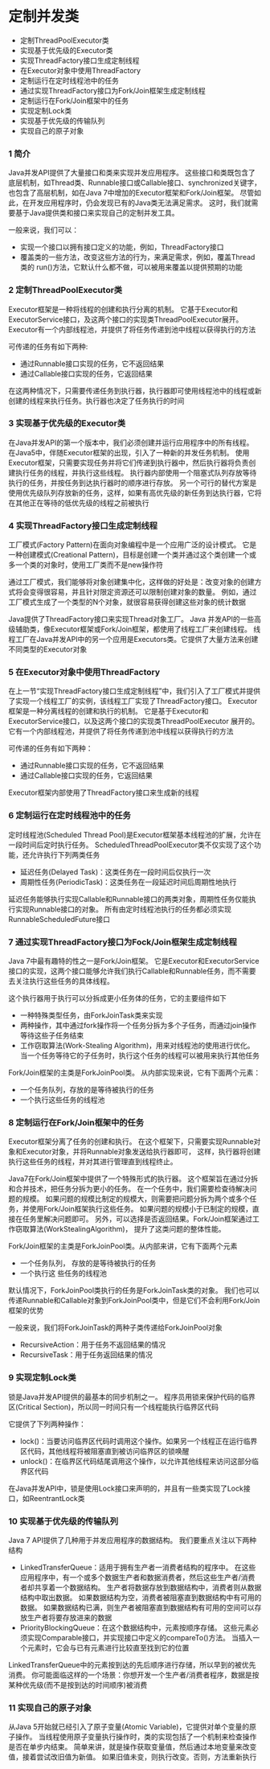 定制并发类
========

- 定制ThreadPoolExecutor类
- 实现基于优先级的Executor类
- 实现ThreadFactory接口生成定制线程
- 在Executor对象中使用ThreadFactory
- 定制运行在定时线程池中的任务
- 通过实现ThreadFactory接口为Fork/Join框架生成定制线程
- 定制运行在Fork/Join框架中的任务
- 实现定制Lock类
- 实现基于优先级的传输队列
- 实现自己的原子对象

### 1 简介
Java并发API提供了大量接口和类来实现并发应用程序。
这些接口和类既包含了底层机制，如Thread类、Runnable接口或Callable接口、synchronized关键字，
也包含了高层机制，如在Java 7中增加的Executor框架和Fork/Join框架。
尽管如此，在开发应用程序时，仍会发现已有的Java类无法满足需求。
这时，我们就需要基于Java提供类和接口来实现自己的定制并发工具。

一般来说，我们可以：
- 实现一个接口以拥有接口定义的功能，例如，ThreadFactory接口
- 覆盖类的一些方法，改变这些方法的行为，来满足需求，例如，覆盖Thread类的
run()方法，它默认什么都不做，可以被用来覆盖以提供预期的功能

### 2 定制ThreadPoolExecutor类
Executor框架是一种将线程的创建和执行分离的机制。
它基于Executor和ExecutorService接口，及这两个接口的实现类ThreadPoolExecutor展开。
Executor有一个内部线程池，并提供了将任务传递到池中线程以获得执行的方法

可传递的任务有如下两种:
- 通过Runnable接口实现的任务，它不返回结果
- 通过Callable接口实现的任务，它返回结果

在这两种情况下，只需要传递任务到执行器，执行器即可使用线程池中的线程或新创建的线程来执行任务。执行器也决定了任务执行的时间

### 3 实现基于优先级的Executor类
在Java并发API的第一个版本中，我们必须创建并运行应用程序中的所有线程。
在Java5中，伴随Executor框架的出现，引入了一种新的并发任务机制。
使用Executor框架，只需要实现任务并将它们传递到执行器中，然后执行器将负责创建执行任务的线程，并执行这些线程。
执行器内部使用一个阻塞式队列存放等待执行的任务，并按任务到达执行器时的顺序进行存放。
另一个可行的替代方案是使用优先级队列存放新的任务，这样，如果有高优先级的新任务到达执行器，它将在其他正在等待的低优先级的线程之前被执行

### 4 实现ThreadFactory接口生成定制线程
工厂模式(Factory Pattern)在面向对象编程中是一个应用广泛的设计模式。
它是一种创建模式(Creational Pattern)，目标是创建一个类并通过这个类创建一个或多一个类的对象时，使用工厂类而不是new操作符

通过工厂模式，我们能够将对象创建集中化，这样做的好处是：改变对象的创建方式将会变得很容易，并且针对限定资源还可以限制创建对象的数量。
例如，通过工厂模式生成了一个类型的N个对象，就很容易获得创建这些对象的统计数据

Java提供了ThreadFactory接口来实现Thread对象工厂。
Java 并发API的一些高级辅助类，像Executor框架或Fork/Join框架，都使用了线程工厂来创建线程。
线程工厂在Java并发API中的另一个应用是Executors类。它提供了大量方法来创建不同类型的Executor对象

### 5 在Executor对象中使用ThreadFactory
在上一节“实现ThreadFactory接口生成定制线程”中，我们引入了工厂模式并提供了实现一个线程工厂的实例，该线程工厂实现了ThreadFactory接口。
Executor框架是一种分离线程的创建和执行的机制。
它是基于Executor和ExecutorService接口，以及这两个接口的实现类ThreadPoolExecutor 展开的。
它有一个内部线程池，并提供了将任务传递到池中线程以获得执行的方法

可传递的任务有如下两种：
- 通过Runnable接口实现的任务，它不返回结果
- 通过Callable接口实现的任务，它返回结果

Executor框架内部使用了ThreadFactory接口来生成新的线程

### 6 定制运行在定时线程池中的任务
定时线程池(Scheduled Thread Pool)是Executor框架基本线程池的扩展，允许在一段时间后定时执行任务。
ScheduledThreadPoolExecutor类不仅实现了这个功能，还允许执行下列两类任务

- 延迟任务(Delayed Task)：这类任务在一段时间后仅执行一次
- 周期性任务(PeriodicTask)：这类任务在一段延迟时间后周期性地执行

延迟任务能够执行实现Callable和Runnable接口的两类对象，周期性任务仅能执行实现Runnable接口的对象。
所有由定时线程池执行的任务都必须实现RunnableScheduledFuture接口

### 7 通过实现ThreadFactory接口为Fock/Join框架生成定制线程
Java 7中最有趣特的性之一是Fork/Join框架。
它是Executor和ExecutorService接口的实现，这两个接口能够允许我们执行Callable和Runnable任务，而不需要去关注执行这些任务的具体线程。

这个执行器用于执行可以分拆成更小任务体的任务，它的主要组件如下
- 一种特殊类型任务，由ForkJoinTask类来实现
- 两种操作，其中通过fork操作将一个任务分拆为多个子任务，而通过join操作等待这些子任务结束
- 工作窃取算法(Work-Stealing Algorithm)，用来对线程池的使用进行优化。
当一个任务等待它的子任务时，执行这个任务的线程可以被用来执行其他任务

Fork/Join框架的主类是ForkJoinPool类。
从内部实现来说，它有下面两个元素：
- 一个任务队列，存放的是等待被执行的任务
- 一个执行这些任务的线程池

### 8 定制运行在Fork/Join框架中的任务
Executor框架分离了任务的创建和执行。
在这个框架下，只需要实现Runnable对象和Executor对象，并将Runnable对象发送给执行器即可，
这样，执行器将创建执行这些任务的线程，并对其进行管理直到线程终止。

Java7在Fork/Join框架中提供了一个特殊形式的执行器。
这个框架旨在通过分拆和合并技术，把任务分拆为更小的任务。
在一个任务中，我们需要检查待解决问题的规模。
如果问题的规模比制定的规模大，则需要把问题分拆为两个或多个任务，并使用Fork/Join框架执行这些任务。
如果问题的规模小于已制定的规模，直接在任务里解决问题即可。
另外，可以选择是否返回结果。Fork/Join框架通过工作窃取算法(WorkStealingAlgorithm)，
提升了这类问题的整体性能。

Fork/Join框架的主类是ForkJoinPool类。从内部来讲，它有下面两个元素
- 一个任务队列， 存放的是等待被执行的任务
- 一个执行这 些任务的线程池

默认情况下，ForkJoinPool类执行的任务是ForkJoinTask类的对象。
我们也可以传递Runnable和Callable对象到ForkJoinPool类中，但是它们不会利用Fork/Join框架的优势

一般来说，我们将ForkJoinTask的两种子类传递给ForkJoinPool对象
- RecursiveAction：用于任务不返回结果的情况
- RecursiveTask：用于任务返回结果的情况

### 9 实现定制Lock类
锁是Java并发API提供的最基本的同步机制之一。
程序员用锁来保护代码的临界区(Critical Section)，所以同一时间只有一个线程能执行临界区代码

它提供了下列两种操作：
- lock()：当要访问临界区代码时调用这个操作。如果另一个线程正在运行临界区代码，其他线程将被阻塞直到被访问临界区的锁唤醒
- unlock()：在临界区代码结尾调用这个操作，以允许其他线程来访问这部分临界区代码

在Java并发API中，锁是使用Lock接口来声明的，并且有一些类实现了Lock接口，如ReentrantLock类

### 10 实现基于优先级的传输队列
Java 7 API提供了几种用于并发应用程序的数据结构。
我们要重点关注以下两种结构
- LinkedTransferQueue：适用于拥有生产者一消费者结构的程序中。
在这些应用程序中，有一个或多个数据生产者和数据消费者，然后这些生产者/消费者却共享着一个数据结构。
生产者将数据存放到数据结构中，消费者则从数据结构中取出数据。
如果数据结构为空，消费者被阻塞直到数据结构中有可用的数据。
如果数据结构已满，则生产者被阻塞直到数据结构有可用的空间可以存放生产者将要存放进来的数据
- PriorityBlockingQueue：在这个数据结构中，元素按顺序存储。
这些元素必须实现Comparable接口，并实现接口中定义的compareTo()方法。
当插入一个元素时，它会与已有元素进行比较直至找到它的位置

LinkedTransferQueue中的元素按到达的先后顺序进行存储，所以早到的被优先消费。
你可能面临这样的一个场景：你想开发一个生产者/消费者程序，数据是按某种优先级(而不是按到达的时间顺序)被消费

### 11 实现自己的原子对象
从Java 5开始就已经引入了原子变量(Atomic Variable)，它提供对单个变量的原子操作。
当线程使用原子变量执行操作时，类的实现包括了一个机制来检查操作是否在单步内结束。
简单来讲，就是操作获取变量值，然后通过本地变量来改变值，接着尝试改旧值为新值。
如果旧值未变，则执行改变。否则，方法重新执行
